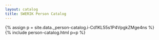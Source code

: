 ```yaml
---
layout: catalog
title: SWERIK Person Catalog
---
```

{% assign p = site.data._person-catalog.i-Cd1KL55s1P4VpgkZMge4ns %}
{% include person-catalog.html p=p %}

